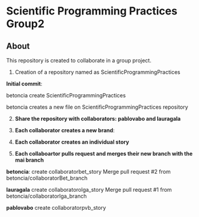 # Scientific Programming Practices Group2
## About
This repository is created to collaborate in a group project.
1. Creation of a repository named as ScientificProgrammingPractices

**Initial commit**: 

betoncia create ScientificProgrammingPractices

betoncia creates a new file on ScientificProgrammingPractices repository

2. **Share the repository with collaborators: pablovabo and lauragala**

3. **Each collaborator creates a new brand**:
4. **Each collaborator creates an individual story**
5. **Each collaboartor pulls request and merges their new branch with the mai branch**

**betoncia**:
 create collaboratorbet_story
 Merge pull request #2 from betoncia/collaboratorBet_branch
 
 **lauragala**
 create collaboratorolga_story
 Merge pull request #1 from betoncia/collaboratorlga_branch
 
 **pablovabo**
 create collaboratorpvb_story
 

